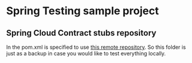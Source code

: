 # Spring Testing sample project
## Spring Cloud Contract stubs repository

In the pom.xml is specified to use [this remote repository][spring-testing-contracts-stubs].
So this folder is just as a backup in case you would like to test everything locally.


<!-- Referenced links -->
[spring-testing-contracts-stubs]: https://github.com/bygui86/spring-testing-contracts-stubs
